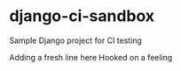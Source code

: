 # django-ci-sandbox
Sample Django project for CI testing

Adding a fresh line here
Hooked on a feeling

